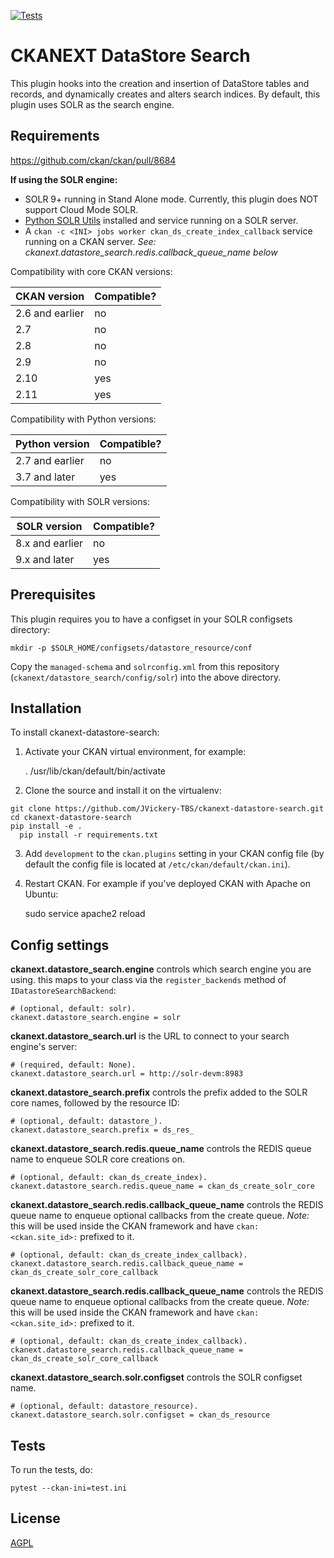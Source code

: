 [![Tests](https://github.com/JVickery-TBS/ckanext-datastore-search/workflows/Tests/badge.svg?branch=main)](https://github.com/JVickery-TBS/ckanext-datastore-search/actions)

# CKANEXT DataStore Search

This plugin hooks into the creation and insertion of DataStore tables and records, and dynamically creates and alters search indices. By default, this plugin uses SOLR as the search engine.


## Requirements

https://github.com/ckan/ckan/pull/8684

**If using the SOLR engine:**
- SOLR 9+ running in Stand Alone mode. Currently, this plugin does NOT support Cloud Mode SOLR.
- [Python SOLR Utils](https://github.com/JVickery-TBS/pysolr-utils) installed and service running on a SOLR server.
- A `ckan -c <INI> jobs worker ckan_ds_create_index_callback` service running on a CKAN server. *See: ckanext.datastore_search.redis.callback_queue_name below*

Compatibility with core CKAN versions:

| CKAN version    | Compatible?   |
| --------------- | ------------- |
| 2.6 and earlier | no    |
| 2.7             | no    |
| 2.8             | no    |
| 2.9             | no    |
| 2.10             | yes    |
| 2.11             | yes    |

Compatibility with Python versions:

| Python version    | Compatible?   |
| --------------- | ------------- |
| 2.7 and earlier | no    |
| 3.7 and later            | yes    |

Compatibility with SOLR versions:

| SOLR version    | Compatible?   |
| --------------- | ------------- |
| 8.x and earlier | no    |
| 9.x and later            | yes    |


## Prerequisites

This plugin requires you to have a configset in your SOLR configsets directory:

```
mkdir -p $SOLR_HOME/configsets/datastore_resource/conf
```

Copy the `managed-schema` and `solrconfig.xml` from this repository (`ckanext/datastore_search/config/solr`) into the above directory.

## Installation

To install ckanext-datastore-search:

1. Activate your CKAN virtual environment, for example:

     . /usr/lib/ckan/default/bin/activate

2. Clone the source and install it on the virtualenv:
  ```
  git clone https://github.com/JVickery-TBS/ckanext-datastore-search.git
  cd ckanext-datastore-search
  pip install -e .
	pip install -r requirements.txt
  ```
3. Add `development` to the `ckan.plugins` setting in your CKAN
   config file (by default the config file is located at
   `/etc/ckan/default/ckan.ini`).

4. Restart CKAN. For example if you've deployed CKAN with Apache on Ubuntu:

     sudo service apache2 reload


## Config settings

**ckanext.datastore_search.engine** controls which search engine you are using. this maps to your class via the `register_backends` method of `IDatastoreSearchBackend`:

	# (optional, default: solr).
	ckanext.datastore_search.engine = solr

**ckanext.datastore_search.url** is the URL to connect to your search engine's server:

	# (required, default: None).
	ckanext.datastore_search.url = http://solr-devm:8983

**ckanext.datastore_search.prefix** controls the prefix added to the SOLR core names, followed by the resource ID:

	# (optional, default: datastore_).
	ckanext.datastore_search.prefix = ds_res_

**ckanext.datastore_search.redis.queue_name** controls the REDIS queue name to enqueue SOLR core creations on.

	# (optional, default: ckan_ds_create_index).
	ckanext.datastore_search.redis.queue_name = ckan_ds_create_solr_core

**ckanext.datastore_search.redis.callback_queue_name** controls the REDIS queue name to enqueue optional callbacks from the create queue. *Note:* this will be used inside the CKAN framework and have `ckan:<ckan.site_id>:` prefixed to it.

	# (optional, default: ckan_ds_create_index_callback).
	ckanext.datastore_search.redis.callback_queue_name = ckan_ds_create_solr_core_callback

**ckanext.datastore_search.redis.callback_queue_name** controls the REDIS queue name to enqueue optional callbacks from the create queue. *Note:* this will be used inside the CKAN framework and have `ckan:<ckan.site_id>:` prefixed to it.

	# (optional, default: ckan_ds_create_index_callback).
	ckanext.datastore_search.redis.callback_queue_name = ckan_ds_create_solr_core_callback

**ckanext.datastore_search.solr.configset** controls the SOLR configset name.

	# (optional, default: datastore_resource).
	ckanext.datastore_search.solr.configset = ckan_ds_resource

## Tests

To run the tests, do:

    pytest --ckan-ini=test.ini

## License

[AGPL](https://www.gnu.org/licenses/agpl-3.0.en.html)
